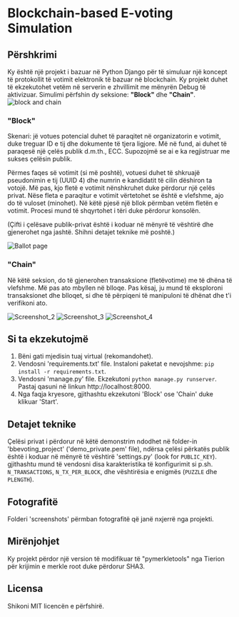 # Blockchain-based E-voting Simulation

## Përshkrimi

Ky është një projekt i bazuar në Python Django për të simuluar një koncept të protokollit të votimit elektronik të bazuar në blockchain. Ky projekt duhet të ekzekutohet vetëm në serverin e zhvillimit me mënyrën Debug të aktivizuar. Simulimi përfshin dy seksione:  __"Block"__ dhe __"Chain"__.
![block and chain](https://user-images.githubusercontent.com/76743818/106743346-8c126580-661e-11eb-87e3-e274f663f98e.png)


### "Block"

Skenari: jë votues potencial duhet të paraqitet në organizatorin e votimit, duke treguar ID e tij dhe dokumente të tjera ligjore. Më në fund, ai duhet të paraqesë një çelës publik d.m.th., ECC. Supozojmë se ai e ka regjistruar me sukses çelësin publik.

Përmes faqes së votimit (si më poshtë), votuesi duhet të shkruajë pseudonimin e tij (UUID 4) dhe numrin e kandidatit të cilin dëshiron ta votojë. Më pas, kjo fletë e votimit nënshkruhet duke përdorur një çelës privat. Nëse fleta e paraqitur e votimit vërtetohet se është e vlefshme, ajo do të vuloset (minohet). Në këtë pjesë një bllok përmban vetëm fletën e votimit. Procesi mund të shqyrtohet i tëri duke përdorur konsolën.


(Çifti i çelësave publik-privat është i koduar në mënyrë të vështirë dhe gjenerohet nga jashtë. Shihni detajet teknike më poshtë.)

![Ballot page](https://user-images.githubusercontent.com/76743818/106745563-91bd7a80-6621-11eb-9c56-c559cc19ee59.png)

### "Chain"

Në këtë seksion, do të gjenerohen transaksione (fletëvotime) me të dhëna të vlefshme. Më pas ato mbyllen në blloqe. Pas kësaj, ju mund të eksploroni transaksionet dhe blloqet, si dhe të përpiqeni të manipuloni të dhënat dhe t'i verifikoni ato. 

![Screenshot_2](https://user-images.githubusercontent.com/75855158/106808560-d588a200-666a-11eb-8168-09d6fe115813.png)
![Screenshot_3](https://user-images.githubusercontent.com/75855158/106808562-d6213880-666a-11eb-94c8-79dcf9c5b09e.png)
![Screenshot_4](https://user-images.githubusercontent.com/75855158/106808564-d6b9cf00-666a-11eb-8424-35e30d170a24.png)

<!-- _The screenshot above shows that a node's database (i.e., your node) has been tampered. You will not see this in real blockchain explorer, but this should give you a glimpse of why tampering immutable ledger is futile._ -->

## Si ta ekzekutojmë

1. Bëni gati mjedisin tuaj virtual (rekomandohet). 
2. Vendosni 'requirements.txt' file. Instaloni paketat e nevojshme: `pip install -r requirements.txt`.
3. Vendosni 'manage.py' file. Ekzekutoni `python manage.py runserver`. Pastaj qasuni në linkun http://localhost:8000.
4. Nga faqja kryesore, gjithashtu ekzekutoni 'Block' ose 'Chain' duke klikuar 'Start'.

## Detajet teknike

Çelësi privat i përdorur në këtë demonstrim ndodhet në folder-in 'bbevoting_project' ('demo_private.pem' file), ndërsa çelësi përkatës publik është i koduar në mënyrë të vështirë  'settings.py' (look for `PUBLIC_KEY`). gjithashtu mund të vendosni disa karakteristika të konfigurimit si p.sh. `N_TRANSACTIONS`, `N_TX_PER_BLOCK`, dhe vështirësia e enigmës  (`PUZZLE` dhe `PLENGTH`).

## Fotografitë

Folderi 'screenshots' përmban fotografitë që janë nxjerrë nga projekti.

## Mirënjohjet

Ky projekt përdor një version të modifikuar të  "pymerkletools" nga Tierion për krijimin e merkle root duke përdorur SHA3.

## Licensa

Shikoni MIT licencën e përfshirë.
